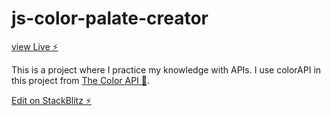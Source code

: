 # js-color-palate-creator

[view Live ⚡️](https://js-xph6br.stackblitz.io/)

This is a project where I practice my knowledge with APIs. I use colorAPI in this project from [The Color API 🎨](https://www.thecolorapi.com/).

[Edit on StackBlitz ⚡️](https://stackblitz.com/edit/js-xph6br)
